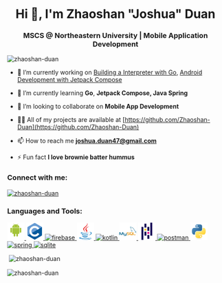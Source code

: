 <h1 align="center">Hi 👋, I'm Zhaoshan "Joshua" Duan</h1>
<h3 align="center">MSCS @ Northeastern University | Mobile Application Development</h3>

<p align="left"> <img src="https://komarev.com/ghpvc/?username=zhaoshan-duan&label=Profile%20views&color=0e75b6&style=flat" alt="zhaoshan-duan" /> </p>

- 🔭 I’m currently working on [Building a Interpreter with Go](https://github.com/Zhaoshan-Duan/intpreter), [Android Development with Jetpack Compose](https://github.com/Zhaoshan-Duan)

- 🌱 I’m currently learning **Go**, **Jetpack Compose, Java Spring**

- 👯 I’m looking to collaborate on **Mobile App Development**

- 👨‍💻 All of my projects are available at [https://github.com/Zhaoshan-Duan](https://github.com/Zhaoshan-Duan)

- 📫 How to reach me **joshua.duan47@gmail.com**

- ⚡ Fun fact **I love brownie batter hummus**

<h3 align="left">Connect with me:</h3>
<p align="left">
<a href="https://linkedin.com/in/zhaoshan-duan" target="blank"><img align="center" src="https://raw.githubusercontent.com/rahuldkjain/github-profile-readme-generator/master/src/images/icons/Social/linked-in-alt.svg" alt="zhaoshan-duan" height="30" width="40" /></a>
</p>

<h3 align="left">Languages and Tools:</h3>
<p align="left"> <a href="https://developer.android.com" target="_blank" rel="noreferrer"> <img src="https://raw.githubusercontent.com/devicons/devicon/master/icons/android/android-original-wordmark.svg" alt="android" width="40" height="40"/> </a> <a href="https://www.cprogramming.com/" target="_blank" rel="noreferrer"> <img src="https://raw.githubusercontent.com/devicons/devicon/master/icons/c/c-original.svg" alt="c" width="40" height="40"/> </a> <a href="https://firebase.google.com/" target="_blank" rel="noreferrer"> <img src="https://www.vectorlogo.zone/logos/firebase/firebase-icon.svg" alt="firebase" width="40" height="40"/> </a> <a href="https://www.java.com" target="_blank" rel="noreferrer"> <img src="https://raw.githubusercontent.com/devicons/devicon/master/icons/java/java-original.svg" alt="java" width="40" height="40"/> </a> <a href="https://kotlinlang.org" target="_blank" rel="noreferrer"> <img src="https://www.vectorlogo.zone/logos/kotlinlang/kotlinlang-icon.svg" alt="kotlin" width="40" height="40"/> </a> <a href="https://www.mysql.com/" target="_blank" rel="noreferrer"> <img src="https://raw.githubusercontent.com/devicons/devicon/master/icons/mysql/mysql-original-wordmark.svg" alt="mysql" width="40" height="40"/> </a> <a href="https://pandas.pydata.org/" target="_blank" rel="noreferrer"> <img src="https://raw.githubusercontent.com/devicons/devicon/2ae2a900d2f041da66e950e4d48052658d850630/icons/pandas/pandas-original.svg" alt="pandas" width="40" height="40"/> </a> <a href="https://postman.com" target="_blank" rel="noreferrer"> <img src="https://www.vectorlogo.zone/logos/getpostman/getpostman-icon.svg" alt="postman" width="40" height="40"/> </a> <a href="https://www.python.org" target="_blank" rel="noreferrer"> <img src="https://raw.githubusercontent.com/devicons/devicon/master/icons/python/python-original.svg" alt="python" width="40" height="40"/> </a> <a href="https://spring.io/" target="_blank" rel="noreferrer"> <img src="https://www.vectorlogo.zone/logos/springio/springio-icon.svg" alt="spring" width="40" height="40"/> </a> <a href="https://www.sqlite.org/" target="_blank" rel="noreferrer"> <img src="https://www.vectorlogo.zone/logos/sqlite/sqlite-icon.svg" alt="sqlite" width="40" height="40"/> </a> </p>

<p>&nbsp;<img align="center" src="https://github-readme-stats.vercel.app/api?username=zhaoshan-duan&show_icons=true&locale=en" alt="zhaoshan-duan" /></p>

<p><img align="center" src="https://github-readme-streak-stats.herokuapp.com/?user=zhaoshan-duan&" alt="zhaoshan-duan" /></p>

